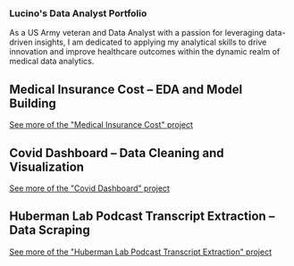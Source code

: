 ### Lucino's Data Analyst Portfolio

As a US Army veteran and Data Analyst with a passion for leveraging data-driven insights, I am dedicated to applying my analytical skills to drive innovation and improve healthcare outcomes within the dynamic realm of medical data analytics.



## Medical Insurance Cost – EDA and Model Building

[See more of the "Medical Insurance Cost" project](./Medical_Insurance_Cost.html)




## Covid Dashboard – Data Cleaning and Visualization

[See more of the "Covid Dashboard" project](./Covid_Dashboard.html)




## Huberman Lab Podcast Transcript Extraction – Data Scraping


[See more of the "Huberman Lab Podcast Transcript Extraction" project](./Huberman_Lab_NLP.html)
